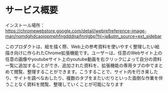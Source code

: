 # サービス概要
インストール場所：https://chromewebstore.google.com/detail/webrefreference-image-man/nomdghdcaojopmphfngdddnajfnnlgbp?hl=ja&utm_source=ext_sidebar  
  
このプロダクトは、絵を描く際、Web上の参考資料を使いやすく整理したい絵描き向けに作られたChrome拡張機能です。ユーザーは、任意のWebサイト上の任意の画像やyoutubeサイト上のyoutube動画を右クリックによって自分の資料一覧に追加することができ、追加された資料を、拡張機能の専用タブの中でまとめて閲覧、整理することができます。こうすることで、サイト内を行き来したり、サイトを調べなおしたり、複数のタブをまたいだりといった面倒な作業を伴うことなく資料を閲覧、整理していくことが可能になります
